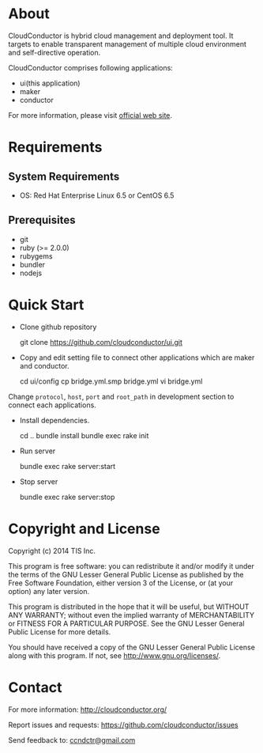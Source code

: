 About
=====

CloudConductor is hybrid cloud management and deployment tool.
It targets to enable transparent management of multiple cloud environment
and self-directive operation.

CloudConductor comprises following applications:

- ui(this application)
- maker
- conductor

For more information, please visit [official web site](http://cloudconductor.org/).


Requirements
============

System Requirements
-------------------

- OS: Red Hat Enterprise Linux 6.5 or CentOS 6.5

Prerequisites
-------------

- git
- ruby (>= 2.0.0)
- rubygems
- bundler
- nodejs


Quick Start
===========

- Clone github repository

    git clone https://github.com/cloudconductor/ui.git

- Copy and edit setting file to connect other applications which are maker and conductor.

    cd ui/config
    cp bridge.yml.smp bridge.yml
    vi bridge.yml

Change `protocol`, `host`, `port` and `root_path` in development section to connect each applications.

- Install dependencies.

    cd ..
    bundle install
    bundle exec rake init

- Run server

    bundle exec rake server:start

- Stop server

    bundle exec rake server:stop


Copyright and License
=====================

Copyright (c) 2014 TIS Inc.

This program is free software: you can redistribute it and/or modify
it under the terms of the GNU Lesser General Public License as published by
the Free Software Foundation, either version 3 of the License, or
(at your option) any later version.

This program is distributed in the hope that it will be useful,
but WITHOUT ANY WARRANTY; without even the implied warranty of
MERCHANTABILITY or FITNESS FOR A PARTICULAR PURPOSE.  See the
GNU Lesser General Public License for more details.

You should have received a copy of the GNU Lesser General Public License
along with this program.  If not, see <http://www.gnu.org/licenses/>.


Contact
=======

For more information: <http://cloudconductor.org/>

Report issues and requests: <https://github.com/cloudconductor/issues>

Send feedback to: <ccndctr@gmail.com>
